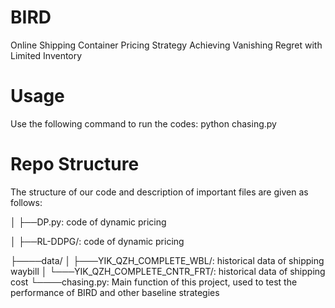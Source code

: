 # BIRD

Online Shipping Container Pricing Strategy Achieving Vanishing Regret with Limited Inventory

# Usage

Use the following command to run the codes: python chasing.py

# Repo Structure

The structure of our code and description of important files are given as follows:

│    ├──DP.py: code of dynamic pricing  

│    ├──RL-DDPG/: code of dynamic pricing  

├────data/
│    ├───YIK_QZH_COMPLETE_WBL/:  historical data of shipping waybill 
│    └───YIK_QZH_COMPLETE_CNTR_FRT/: historical data of shipping cost
└────chasing.py: Main function of this project, used to test the performance of BIRD and other baseline strategies
